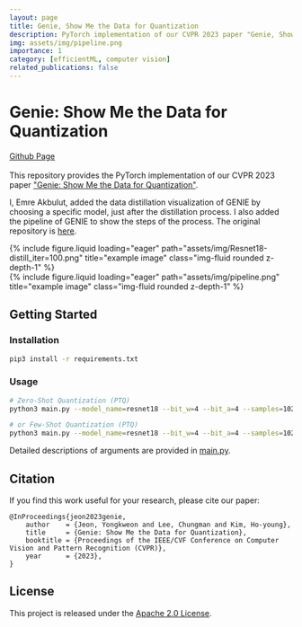 ```yaml
---
layout: page
title: Genie, Show Me the Data for Quantization
description: PyTorch implementation of our CVPR 2023 paper "Genie, Show Me the Data for Quantization"
img: assets/img/pipeline.png
importance: 1
category: [efficientML, computer vision]
related_publications: false
---
```


# Genie: Show Me the Data for Quantization
<a href="https://github.com/mehmetemreakbulut/Genie-ZeroShotQuantization">Github Page</a>
<br><br>
This repository provides the PyTorch implementation of our CVPR 2023 paper ["Genie: Show Me the Data for Quantization"](https://arxiv.org/abs/2212.04780).

I, Emre Akbulut, added the data distillation visualization of GENIE by choosing a specific model, just after the distillation process. I also added the pipeline of GENIE to show the steps of the process.
The original repository is [here](
https://github.com/SamsungLabs/Genie
).
<div class="row">
    <div class="col-sm mt-3 mt-md-0">
        {% include figure.liquid loading="eager" path="assets/img/Resnet18-distill_iter=100.png" title="example image" class="img-fluid rounded z-depth-1" %}
    </div>
    <div class="col-sm mt-3 mt-md-0">
        {% include figure.liquid loading="eager" path="assets/img/pipeline.png" title="example image" class="img-fluid rounded z-depth-1" %}
    </div>
</div>


## Getting Started
### Installation
```bash
pip3 install -r requirements.txt
```

### Usage
```bash
# Zero-Shot Quantization (PTQ)
python3 main.py --model_name=resnet18 --bit_w=4 --bit_a=4 --samples=1024 --val_path=IMAGENET_PATH/val

# or Few-Shot Quantization (PTQ)
python3 main.py --model_name=resnet18 --bit_w=4 --bit_a=4 --samples=1024 --train_path=IMAGENET_PATH/train --val_path=IMAGENET_PATH/val
```
Detailed descriptions of arguments are provided in [main.py](main.py).

## Citation
If you find this work useful for your research, please cite our paper:

    @InProceedings{jeon2023genie,
        author    = {Jeon, Yongkweon and Lee, Chungman and Kim, Ho-young},
        title     = {Genie: Show Me the Data for Quantization},
        booktitle = {Proceedings of the IEEE/CVF Conference on Computer Vision and Pattern Recognition (CVPR)},
        year      = {2023},
    }

## License
This project is released under the [Apache 2.0 License](LICENSE).
